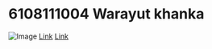 # 6108111004 Warayut khanka
![Image](http://warayutkhanka.github.io/MyProfile/67782258_1361501220663670_153472100747706368_o.jpg)
[Link](https://www.facebook.com/profile.php?id=100004114149387) 
[Link](https://warayutkhanka.github.io/MyProfile/hello.htm)
